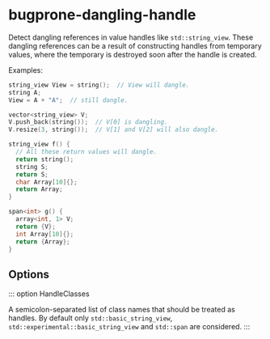 # bugprone-dangling-handle

Detect dangling references in value handles like `std::string_view`.
These dangling references can be a result of constructing handles from
temporary values, where the temporary is destroyed soon after the handle
is created.

Examples:

```c++
string_view View = string();  // View will dangle.
string A;
View = A + "A";  // still dangle.

vector<string_view> V;
V.push_back(string());  // V[0] is dangling.
V.resize(3, string());  // V[1] and V[2] will also dangle.

string_view f() {
  // All these return values will dangle.
  return string();
  string S;
  return S;
  char Array[10]{};
  return Array;
}

span<int> g() {
  array<int, 1> V;
  return {V};
  int Array[10]{};
  return {Array};
}
```

## Options

::: option
HandleClasses

A semicolon-separated list of class names that should be treated as
handles. By default only `std::basic_string_view`,
`std::experimental::basic_string_view` and `std::span` are considered.
:::
